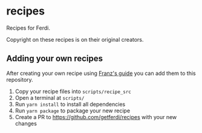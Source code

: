 # recipes
Recipes for Ferdi.

Copyright on these recipes is on their original creators.

## Adding your own recipes
After creating your own recipe using [Franz's guide](https://github.com/meetfranz/plugins/blob/master/docs/integration.md) you can add them to this repository.

1. Copy your recipe files into `scripts/recipe_src`
2. Open a terminal at `scripts/`
3. Run `yarn install` to install all dependencies
4. Run `yarn package` to package your new recipe
5. Create a PR to <https://github.com/getferdi/recipes> with your new changes